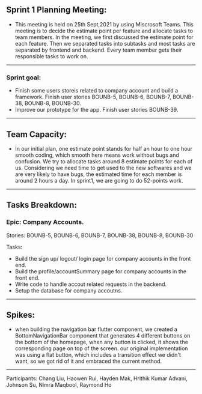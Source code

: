 ## Sprint 1 Planning Meeting: 

 - This meeting is held on 25th Sept,2021 by using Miscrosoft Teams. This meeting is to decide the estimate point per feature and allocate tasks to team members. In the meeting, we first discussed the estimate point for each feature. Then we separated tasks into subtasks and most tasks are separated by frontend and backend. Every team member gets their responsible tasks to work on. 

---

### Sprint goal:
 - Finish some users storeis related to company account and build a framework. Finish user stories BOUNB-5, BOUNB-6, BOUNB-7, BOUNB-38, BOUNB-8, BOUNB-30.
 - Improve our prototype for the app.  Finish user stories BOUNB-39.

---

## Team Capacity:
 - In our initial plan, one estimate point stands for half an hour to one hour smooth coding, which smooth here means work without bugs and confusion. We try to allocate tasks around 8 estimate points  for each of us. Considering we need time to get used to the new softwares and we are very likely to have bugs, the estimated time for each member is around 2 hours a day. In sprint1, we are going to do 52-points work.

---

## Tasks Breakdown:

### Epic: Company Accounts.

Stories: BOUNB-5, BOUNB-6, BOUNB-7, BOUNB-38, BOUNB-8, BOUNB-30

Tasks:
 - Build the sign up/ logout/ login page for company accounts in the front end. 
 - Build the profile/accountSummary page for company accounts in the front end. 
 - Write code to handle accout related requests in the backend. 
 - Setup the database for company accoutns. 

---

## Spikes:
 - when building the navigation bar flutter component, we created a BottomNavigationBar component that generates 4 different buttons on the bottom of the homepage, when any button is clicked, it shows the corresponding page on top of the screen. our original implementation was using a flat button, which includes a transition effect we didn't want, so we got rid of it and embraced the current method.

---

Participants: 
Chang Liu, Haowen Rui, Hayden Mak, Hrithik Kumar Advani, Johnson Su, Nimra Maqbool, Raymond Ho